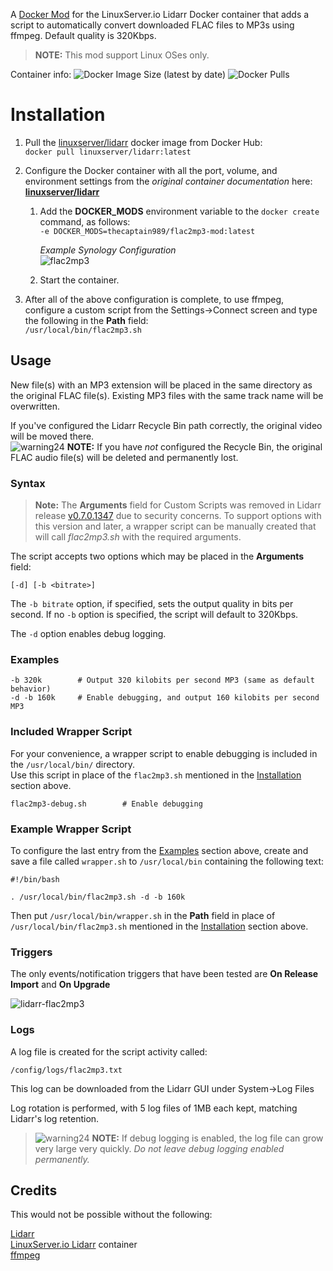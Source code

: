 A [Docker Mod](https://github.com/linuxserver/docker-mods) for the LinuxServer.io Lidarr Docker container that adds a script to automatically convert downloaded FLAC files to MP3s using ffmpeg.  Default quality is 320Kbps.

>**NOTE:** This mod support Linux OSes only.

Container info:
![Docker Image Size (latest by date)](https://img.shields.io/docker/image-size/thecaptain989/flac2mp3-mod)
![Docker Pulls](https://img.shields.io/docker/pulls/thecaptain989/flac2mp3-mod "Container Pulls")   

# Installation
1. Pull the [linuxserver/lidarr](https://hub.docker.com/r/linuxserver/lidarr "LinuxServer.io's Lidarr container") docker image from Docker Hub:  
  `docker pull linuxserver/lidarr:latest`

2. Configure the Docker container with all the port, volume, and environment settings from the *original container documentation* here:  
  **[linuxserver/lidarr](https://hub.docker.com/r/linuxserver/lidarr "Docker container")**
   1. Add the **DOCKER_MODS** environment variable to the `docker create` command, as follows:  
      `-e DOCKER_MODS=thecaptain989/flac2mp3-mod:latest`  

      *Example Synology Configuration*  
      ![flac2mp3](https://user-images.githubusercontent.com/11523885/95667741-cddb4580-0b2f-11eb-9e40-aa5c2e8c79f1.png "Synology container settings")

   2. Start the container.

3. After all of the above configuration is complete, to use ffmpeg, configure a custom script from the Settings->Connect screen and type the following in the **Path** field:  
   `/usr/local/bin/flac2mp3.sh`

## Usage
New file(s) with an MP3 extension will be placed in the same directory as the original FLAC file(s). Existing MP3 files with the same track name will be overwritten.

If you've configured the Lidarr Recycle Bin path correctly, the original video will be moved there.  
![warning24] **NOTE:** If you have *not* configured the Recycle Bin, the original FLAC audio file(s) will be deleted and permanently lost.

### Syntax
>**Note:** The **Arguments** field for Custom Scripts was removed in Lidarr release [v0.7.0.1347](https://github.com/lidarr/Lidarr/commit/b9d240924f8965ebb2c5e307e36b810ae076101e "Lidarr commit notes") due to security concerns.
To support options with this version and later, a wrapper script can be manually created that will call *flac2mp3.sh* with the required arguments.

The script accepts two options which may be placed in the **Arguments** field:

`[-d] [-b <bitrate>]`

The `-b bitrate` option, if specified, sets the output quality in bits per second.  If no `-b` option is specified, the script will default to 320Kbps.

The `-d` option enables debug logging.

### Examples
```
-b 320k        # Output 320 kilobits per second MP3 (same as default behavior)
-d -b 160k     # Enable debugging, and output 160 kilobits per second MP3
```

### Included Wrapper Script
For your convenience, a wrapper script to enable debugging is included in the `/usr/local/bin/` directory.  
Use this script in place of the `flac2mp3.sh` mentioned in the [Installation](./README.md#installation) section above.

```
flac2mp3-debug.sh        # Enable debugging
```

### Example Wrapper Script
To configure the last entry from the [Examples](./README.md#examples) section above, create and save a file called `wrapper.sh` to `/usr/local/bin` containing the following text:
```
#!/bin/bash

. /usr/local/bin/flac2mp3.sh -d -b 160k
```
Then put `/usr/local/bin/wrapper.sh` in the **Path** field in place of `/usr/local/bin/flac2mp3.sh` mentioned in the [Installation](./README.md#installation) section above.

### Triggers
The only events/notification triggers that have been tested are **On Release Import** and **On Upgrade**

![lidarr-flac2mp3](https://user-images.githubusercontent.com/11523885/95667749-e4819c80-0b2f-11eb-8e5a-32fe8efc19d7.png "Lidarr Custom Script dialog")

### Logs
A log file is created for the script activity called:

`/config/logs/flac2mp3.txt`

This log can be downloaded from the Lidarr GUI under System->Log Files

Log rotation is performed, with 5 log files of 1MB each kept, matching Lidarr's log retention.
>![warning24] **NOTE:** If debug logging is enabled, the log file can grow very large very quickly.  *Do not leave debug logging enabled permanently.*

## Credits
This would not be possible without the following:

[Lidarr](https://lidarr.audio/ "Lidarr homepage")  
[LinuxServer.io Lidarr](https://hub.docker.com/r/linuxserver/lidarr "Lidarr Docker container") container  
[ffmpeg](https://ffmpeg.org/ "FFMpeg homepage")

[warning]: http://files.softicons.com/download/application-icons/32x32-free-design-icons-by-aha-soft/png/32/Warning.png "Warning"
[warning24]: http://files.softicons.com/download/toolbar-icons/24x24-free-pixel-icons-by-aha-soft/png/24x24/Warning.png "Warning"
